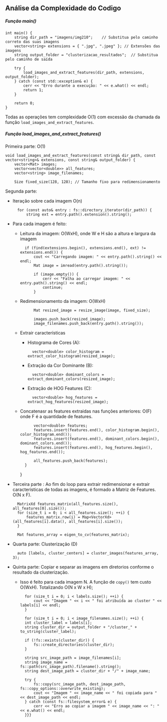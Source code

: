 ## Análise da Complexidade do Codigo


##### Função main()

    int main() {
        string dir_path = "imagens/img210";    // Substitua pelo caminho correto das suas imagens
        vector<string> extensions = { ".jpg", ".jpeg" }; // Extensões das imagens
        string output_folder = "clusterizacao_resultados";  // Substitua pelo caminho de saída

        try {
            load_images_and_extract_features(dir_path, extensions, output_folder);
        } catch (const std::exception& e) {
            cerr << "Erro durante a execução: " << e.what() << endl;
            return 1;
        }

        return 0;
    }

Todas as operações tem complexidade O(1) com excessão da chamada da função `load_images_and_extract_features`.


##### Função load_images_and_extract_features()

Primeira parte: O(1)

    void load_images_and_extract_features(const string& dir_path, const vector<string>& extensions, const string& output_folder) {
        vector<Mat> images;
        vector<vector<double>> all_features;
        vector<string> image_filenames;

        Size fixed_size(128, 128); // Tamanho fixo para redimensionamento

Segunda parte: 
- Iteração sobre cada imagem O(n)


        for (const auto& entry : fs::directory_iterator(dir_path)) {
            string ext = entry.path().extension().string();

- Para cada imagem é feito:
    - Leitura da imagem: O(WxH), onde W e H são a altura e largura da imagem

            if (find(extensions.begin(), extensions.end(), ext) != extensions.end()) {
                cout << "Carregando imagem: " << entry.path().string() << endl;
                Mat image = imread(entry.path().string());

                if (image.empty()) {
                    cerr << "Falha ao carregar imagem: " << entry.path().string() << endl;
                    continue;
                }

    - Redimensionamento da imagem: O(WxH)

                Mat resized_image = resize_image(image, fixed_size);

                images.push_back(resized_image);
                image_filenames.push_back(entry.path().string());

    - Extrair características

        - Histograma de Cores (A):

                vector<double> color_histogram = extract_color_histogram(resized_image);

        - Extração da Cor Dominante (B):

                vector<double> dominant_colors = extract_dominant_colors(resized_image);
    
        - Extração de HOG Features (C):

                vector<double> hog_features = extract_hog_features(resized_image);

    - Concatenasr as features extraidas nas funções anteriores: O(F) onde F é a quantidade de features.

                vector<double> features;
                features.insert(features.end(), color_histogram.begin(), color_histogram.end());
                features.insert(features.end(), dominant_colors.begin(), dominant_colors.end());
                features.insert(features.end(), hog_features.begin(), hog_features.end());

                all_features.push_back(features);
            }
        }

- Terceira parte : Ao fim do loop para extrair redimensionar e extrair caracteristicas de todas as imagens, é formado a Matriz de Features. O(N x F).

        MatrixXd features_matrix(all_features.size(), all_features[0].size());
        for (size_t i = 0; i < all_features.size(); ++i) {
            features_matrix.row(i) = Map<VectorXd>(all_features[i].data(), all_features[i].size());
        }

        Mat features_array = eigen_to_cv(features_matrix);

- Quarta parte: Clusterização (D)

        auto [labels, cluster_centers] = cluster_images(features_array, 3);

- Quinta parte: Copiar e separar as imagens em diretorios conforme o resultado da clusterização.

    - Isso é feito para cada imagem N. A função de `copy()` tem custo O(WxH). Totalizando O(N x W x H);

            for (size_t i = 0; i < labels.size(); ++i) {
                cout << "Imagem " << i << " foi atribuída ao cluster " << labels[i] << endl;
            }

            for (size_t i = 0; i < image_filenames.size(); ++i) {
            int cluster_label = labels[i];
            string cluster_dir = output_folder + "/cluster_" + to_string(cluster_label);

            if (!fs::exists(cluster_dir)) {
                fs::create_directories(cluster_dir);
            }

            string src_image_path = image_filenames[i];
            string image_name = fs::path(src_image_path).filename().string();
            string dest_image_path = cluster_dir + "/" + image_name;

            try {
                fs::copy(src_image_path, dest_image_path, fs::copy_options::overwrite_existing);
                cout << "Imagem " << image_name << " foi copiada para " << dest_image_path << endl;
            } catch (const fs::filesystem_error& e) {
                cerr << "Erro ao copiar a imagem " << image_name << ": " << e.what() << endl;
            }}}
            